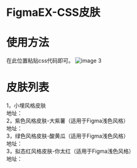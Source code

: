 # FigmaEX-CSS皮肤
# 使用方法
在此位置粘贴css代码即可。
![image 3](https://user-images.githubusercontent.com/16641863/224472439-83f45515-c6e0-4bee-8e1b-9314e450c4be.png)


# 皮肤列表
1，小埋风格皮肤<br />
地址：<br />
2，紫色风格皮肤-大紫薯（适用于Figma浅色风格）<br />
地址：<br />
3，绿色风格皮肤-酸黄瓜（适用于Figma浅色风格）<br />
地址：<br />
3，拟态红风格皮肤-你太红（适用于Figma浅色风格）<br />
地址：<br />
